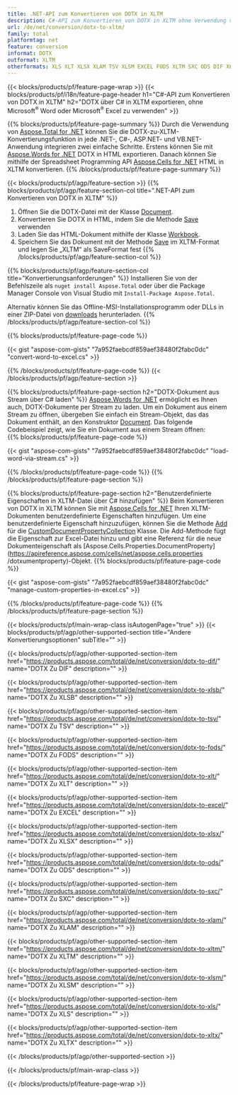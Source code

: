 ```yaml
---
title: .NET-API zum Konvertieren von DOTX in XLTM
description: C#-API zum Konvertieren von DOTX in XLTM ohne Verwendung von Microsoft Excel oder Adobe Reader
url: /de/net/conversion/dotx-to-xltm/
family: total
platformtag: net
feature: conversion
informat: DOTX
outformat: XLTM
otherformats: XLS XLT XLSX XLAM TSV XLSM EXCEL FODS XLTM SXC ODS DIF XLTX XLSB
---
```

{{< blocks/products/pf/feature-page-wrap >}}
{{< blocks/products/pf/i18n/feature-page-header h1="C#-API zum Konvertieren von DOTX in XLTM" h2="DOTX über C# in XLTM exportieren, ohne Microsoft<sup>&reg;</sup> Word oder Microsoft<sup>&reg;</sup> Excel zu verwenden" >}}

{{% blocks/products/pf/feature-page-summary %}}
Durch die Verwendung von [Aspose.Total for .NET](https://products.aspose.com/total/net/) können Sie die DOTX-zu-XLTM-Konvertierungsfunktion in jede .NET-, C#-, ASP.NET- und VB.NET-Anwendung integrieren zwei einfache Schritte. Erstens können Sie mit [Aspose.Words for .NET](https://products.aspose.com/words/net/) DOTX in HTML exportieren. Danach können Sie mithilfe der Spreadsheet Programming API [Aspose.Cells for .NET](https://products.aspose.com/cells/net/) HTML in XLTM konvertieren.
{{% /blocks/products/pf/feature-page-summary  %}}

{{< blocks/products/pf/agp/feature-section >}}
{{% blocks/products/pf/agp/feature-section-col title=".NET-API zum Konvertieren von DOTX in XLTM" %}}
1. Öffnen Sie die DOTX-Datei mit der Klasse [Document](https://apireference.aspose.com/words/net/aspose.words/dotxument).
2. Konvertieren Sie DOTX in HTML, indem Sie die Methode [Save](https://apireference.aspose.com/words/net/aspose.words.dotxument/save/methods/4) verwenden
3. Laden Sie das HTML-Dokument mithilfe der Klasse [Workbook](https://apireference.aspose.com/cells/net/aspose.cells/workbook).
4. Speichern Sie das Dokument mit der Methode [Save](https://apireference.aspose.com/cells/net/aspose.cells.workbook/save/methods/4) im XLTM-Format und legen Sie „XLTM“ als SaveFormat fest
{{% /blocks/products/pf/agp/feature-section-col %}}

{{% blocks/products/pf/agp/feature-section-col title="Konvertierungsanforderungen" %}}
Installieren Sie von der Befehlszeile als ```nuget install Aspose.Total``` oder über die Package Manager Console von Visual Studio mit ```Install-Package Aspose.Total```.

Alternativ können Sie das Offline-MSI-Installationsprogramm oder DLLs in einer ZIP-Datei von [downloads](https://downloads.aspose.com/total/net) herunterladen.
{{% /blocks/products/pf/agp/feature-section-col %}}

{{% blocks/products/pf/feature-page-code %}}

{{< gist "aspose-com-gists" "7a952faebcdf859aef38480f2fabc0dc" "convert-word-to-excel.cs" >}}


{{% /blocks/products/pf/feature-page-code %}}
{{< /blocks/products/pf/agp/feature-section >}}

{{% blocks/products/pf/feature-page-section  h2="DOTX-Dokument aus Stream über C# laden" %}}
[Aspose.Words for .NET](https://products.aspose.com/words/net/) ermöglicht es Ihnen auch, DOTX-Dokumente per Stream zu laden. Um ein Dokument aus einem Stream zu öffnen, übergeben Sie einfach ein Stream-Objekt, das das Dokument enthält, an den Konstruktor [Document](https://apireference.aspose.com/words/net/aspose.words/dotxument). Das folgende Codebeispiel zeigt, wie Sie ein Dokument aus einem Stream öffnen:  
{{% blocks/products/pf/feature-page-code %}}

{{< gist "aspose-com-gists" "7a952faebcdf859aef38480f2fabc0dc" "load-word-via-stream.cs" >}}

{{% /blocks/products/pf/feature-page-code  %}}
{{% /blocks/products/pf/feature-page-section %}}

{{% blocks/products/pf/feature-page-section  h2="Benutzerdefinierte Eigenschaften in XLTM-Datei über C# hinzufügen" %}}
Beim Konvertieren von DOTX in XLTM können Sie mit [Aspose.Cells for .NET](https://products.aspose.com/cells/net/) Ihren XLTM-Dokumenten benutzerdefinierte Eigenschaften hinzufügen. Um eine benutzerdefinierte Eigenschaft hinzuzufügen, können Sie die Methode [Add](https://apireference.aspose.com/cells/net/aspose.cells.properties/customdotxumentpropertycollection/methods/add/index) für die [CustomDocumentPropertyCollection](https://apireference.aspose.com/cells/net/aspose.cells.properties/customdotxumentpropertycollection) Klasse. Die Add-Methode fügt die Eigenschaft zur Excel-Datei hinzu und gibt eine Referenz für die neue Dokumenteigenschaft als [Aspose.Cells.Properties.DocumentProperty](https://apireference.aspose.com/cells/net/aspose.cells.properties /dotxumentproperty)-Objekt. 
{{% blocks/products/pf/feature-page-code %}}

{{< gist "aspose-com-gists" "7a952faebcdf859aef38480f2fabc0dc" "manage-custom-properties-in-excel.cs" >}}

{{% /blocks/products/pf/feature-page-code  %}}
{{% /blocks/products/pf/feature-page-section %}}

{{< blocks/products/pf/main-wrap-class isAutogenPage="true" >}}
{{< blocks/products/pf/agp/other-supported-section title="Andere Konvertierungsoptionen" subTitle="" >}}

{{< blocks/products/pf/agp/other-supported-section-item href="https://products.aspose.com/total/de/net/conversion/dotx-to-dif/" name="DOTX Zu DIF" description="" >}}

{{< blocks/products/pf/agp/other-supported-section-item href="https://products.aspose.com/total/de/net/conversion/dotx-to-xlsb/" name="DOTX Zu XLSB" description="" >}}

{{< blocks/products/pf/agp/other-supported-section-item href="https://products.aspose.com/total/de/net/conversion/dotx-to-tsv/" name="DOTX Zu TSV" description="" >}}

{{< blocks/products/pf/agp/other-supported-section-item href="https://products.aspose.com/total/de/net/conversion/dotx-to-fods/" name="DOTX Zu FODS" description="" >}}

{{< blocks/products/pf/agp/other-supported-section-item href="https://products.aspose.com/total/de/net/conversion/dotx-to-xlt/" name="DOTX Zu XLT" description="" >}}

{{< blocks/products/pf/agp/other-supported-section-item href="https://products.aspose.com/total/de/net/conversion/dotx-to-excel/" name="DOTX Zu EXCEL" description="" >}}

{{< blocks/products/pf/agp/other-supported-section-item href="https://products.aspose.com/total/de/net/conversion/dotx-to-xlsx/" name="DOTX Zu XLSX" description="" >}}

{{< blocks/products/pf/agp/other-supported-section-item href="https://products.aspose.com/total/de/net/conversion/dotx-to-ods/" name="DOTX Zu ODS" description="" >}}

{{< blocks/products/pf/agp/other-supported-section-item href="https://products.aspose.com/total/de/net/conversion/dotx-to-sxc/" name="DOTX Zu SXC" description="" >}}

{{< blocks/products/pf/agp/other-supported-section-item href="https://products.aspose.com/total/de/net/conversion/dotx-to-xlam/" name="DOTX Zu XLAM" description="" >}}

{{< blocks/products/pf/agp/other-supported-section-item href="https://products.aspose.com/total/de/net/conversion/dotx-to-xltm/" name="DOTX Zu XLTM" description="" >}}

{{< blocks/products/pf/agp/other-supported-section-item href="https://products.aspose.com/total/de/net/conversion/dotx-to-xlsm/" name="DOTX Zu XLSM" description="" >}}

{{< blocks/products/pf/agp/other-supported-section-item href="https://products.aspose.com/total/de/net/conversion/dotx-to-xls/" name="DOTX Zu XLS" description="" >}}

{{< blocks/products/pf/agp/other-supported-section-item href="https://products.aspose.com/total/de/net/conversion/dotx-to-xltx/" name="DOTX Zu XLTX" description="" >}}



{{< /blocks/products/pf/agp/other-supported-section >}}

{{< /blocks/products/pf/main-wrap-class >}}

{{< /blocks/products/pf/feature-page-wrap >}}
